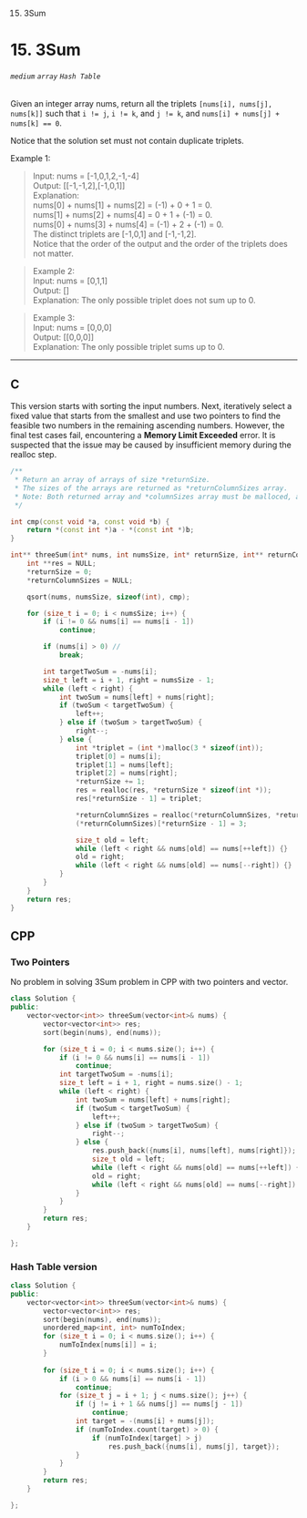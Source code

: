 15. 3Sum
# 15. 3Sum
###### `medium` `array` `Hash Table` 

Given an integer array nums, return all the triplets `[nums[i], nums[j], nums[k]]` such that `i != j`, `i != k`, and `j != k`, and `nums[i] + nums[j] + nums[k] == 0`.

Notice that the solution set must not contain duplicate triplets.

Example 1:
> Input: nums = [-1,0,1,2,-1,-4] <br>
Output: [[-1,-1,2],[-1,0,1]] <br>
Explanation:  <br>
nums[0] + nums[1] + nums[2] = (-1) + 0 + 1 = 0. <br>
nums[1] + nums[2] + nums[4] = 0 + 1 + (-1) = 0. <br>
nums[0] + nums[3] + nums[4] = (-1) + 2 + (-1) = 0. <br>
The distinct triplets are [-1,0,1] and [-1,-1,2]. <br>
Notice that the order of the output and the order of the triplets does not matter.

> Example 2: <br>
Input: nums = [0,1,1] <br>
Output: [] <br>
Explanation: The only possible triplet does not sum up to 0. 

> Example 3:  <br>
Input: nums = [0,0,0]  <br>
Output: [[0,0,0]]  <br>
Explanation: The only possible triplet sums up to 0. 

---

## C

This version starts with sorting the input numbers. Next, iteratively select a fixed value that starts from the smallest and use two pointers to find the feasible two numbers in the remaining ascending numbers. However, the final test cases fail, encountering a **Memory Limit Exceeded** error. It is suspected that the issue may be caused by insufficient memory during the realloc step.

```cpp
/**
 * Return an array of arrays of size *returnSize.
 * The sizes of the arrays are returned as *returnColumnSizes array.
 * Note: Both returned array and *columnSizes array must be malloced, assume caller calls free().
 */

int cmp(const void *a, const void *b) {
    return *(const int *)a - *(const int *)b;
}

int** threeSum(int* nums, int numsSize, int* returnSize, int** returnColumnSizes){
    int **res = NULL;
    *returnSize = 0;
    *returnColumnSizes = NULL;

    qsort(nums, numsSize, sizeof(int), cmp);

    for (size_t i = 0; i < numsSize; i++) {
        if (i != 0 && nums[i] == nums[i - 1])
            continue;

        if (nums[i] > 0) // 
            break;

        int targetTwoSum = -nums[i];
        size_t left = i + 1, right = numsSize - 1;
        while (left < right) {
            int twoSum = nums[left] + nums[right];
            if (twoSum < targetTwoSum) {
                left++;
            } else if (twoSum > targetTwoSum) {
                right--;
            } else {
                int *triplet = (int *)malloc(3 * sizeof(int));
                triplet[0] = nums[i];
                triplet[1] = nums[left];
                triplet[2] = nums[right];
                *returnSize += 1;
                res = realloc(res, *returnSize * sizeof(int *));
                res[*returnSize - 1] = triplet;

                *returnColumnSizes = realloc(*returnColumnSizes, *returnSize * sizeof(int));
                (*returnColumnSizes)[*returnSize - 1] = 3;

                size_t old = left;
                while (left < right && nums[old] == nums[++left]) {}
                old = right;
                while (left < right && nums[old] == nums[--right]) {}
            }
        }
    }
    return res;
}
```

## CPP 

### Two Pointers
No problem in solving 3Sum problem in CPP with two pointers and vector.

```cpp
class Solution {
public:
    vector<vector<int>> threeSum(vector<int>& nums) {
        vector<vector<int>> res; 
        sort(begin(nums), end(nums));

        for (size_t i = 0; i < nums.size(); i++) {
            if (i != 0 && nums[i] == nums[i - 1])
                continue;
            int targetTwoSum = -nums[i];
            size_t left = i + 1, right = nums.size() - 1;
            while (left < right) {
                int twoSum = nums[left] + nums[right];
                if (twoSum < targetTwoSum) {
                    left++;
                } else if (twoSum > targetTwoSum) {
                    right--;
                } else {
                    res.push_back({nums[i], nums[left], nums[right]});
                    size_t old = left;
                    while (left < right && nums[old] == nums[++left]) {}
                    old = right;
                    while (left < right && nums[old] == nums[--right]) {}
                }
            }
        }
        return res;
    }

};
```

### Hash Table version 

```cpp
class Solution {
public:
    vector<vector<int>> threeSum(vector<int>& nums) {
        vector<vector<int>> res; 
        sort(begin(nums), end(nums));
        unordered_map<int, int> numToIndex;
        for (size_t i = 0; i < nums.size(); i++) {
            numToIndex[nums[i]] = i;
        }
        
        for (size_t i = 0; i < nums.size(); i++) {
            if (i > 0 && nums[i] == nums[i - 1])
                continue;
            for (size_t j = i + 1; j < nums.size(); j++) {
                if (j != i + 1 && nums[j] == nums[j - 1])
                    continue;
                int target = -(nums[i] + nums[j]);
                if (numToIndex.count(target) > 0) {
                    if (numToIndex[target] > j)
                        res.push_back({nums[i], nums[j], target});
                }
            }
        }
        return res;
    }

};
```